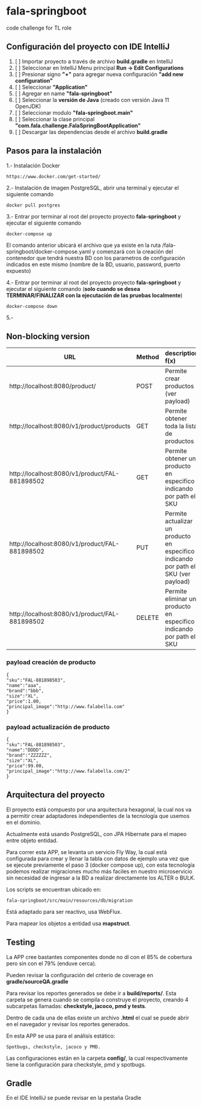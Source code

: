 # fala-springboot

code challenge for TL role

## Configuración del proyecto con IDE IntelliJ

1. [ ] Importar proyecto a través de archivo **build.gradle** en IntelliJ
2. [ ] Seleccionar en IntelliJ Menu principal **Run -> Edit Configurations**
3. [ ] Presionar signo **"+"** para agregar nueva configuración **"add new configuration"**
4. [ ] Seleccionar **"Application"**
5. [ ] Agregar en name **"fala-springboot"**
6. [ ] Seleccionar la **versión de Java** (creado con versión Java 11 OpenJDK)
7. [ ] Seleccionar modulo **"fala-springboot.main"**
8. [ ] Seleccionar la clase principal **"com.fala.challenge.FalaSpringBootApplication"**
9. [ ] Descargar las dependencias desde el archivo **build.gradle**

## Pasos para la instalación

1.- Instalación Docker 

```
https://www.docker.com/get-started/
```

2.- Instalación de imagen PostgreSQL, abrir una terminal y ejecutar el siguiente comando

```
docker pull postgres
```

3.- Entrar por terminar al root del proyecto proyecto **fala-springboot** 
y ejecutar el siguiente comando

```
docker-compose up
```
El comando anterior ubicará el archivo que ya existe en la ruta /fala-springboot/docker-compose.yaml
y comenzará con la creación del contenedor que tendrá nuestra BD con los parametros 
de configuración indicados en este mismo (nombre de la BD, usuario, password, puerto expuesto)


4.- Entrar por terminar al root del proyecto proyecto **fala-springboot**
y ejecutar el siguiente comando (**solo cuando se desea 
TERMINAR/FINALIZAR con la ejecutación de las pruebas localmente**)

```
docker-compose down
```
5.- 

## Non-blocking version

| URL                                               | Method    | description f(x)                                   |
| --------------------------------------------------|:-------   |:----------------------------------------------------|
| http://localhost:8080/product/                    | POST      | Permite crear productos (ver payload)             |
| http://localhost:8080/v1/product/products         | GET       | Permite obtener toda la lista de productos       |
| http://localhost:8080/v1/product/FAL-881898502    | GET       | Permite obtener un producto en especifico indicando por path el SKU
| http://localhost:8080/v1/product/FAL-881898502    | PUT       | Permite actualizar un producto en especifico indicando por path el SKU (ver payload)
| http://localhost:8080/v1/product/FAL-881898502    | DELETE    | Permite eliminar un producto en especifico indicando por path el SKU

### payload creación de producto
```
{
"sku":"FAL-881898503",
"name":"aaa",
"brand":"bbb",
"size":"XL",
"price":1.00,
"principal_image":"http://www.falabella.com"
}
```

### payload actualización de producto
```
{
"sku":"FAL-881898503",
"name":"DDDD",
"brand":"ZZZZZZ",
"size":"XL",
"price":99.00,
"principal_image":"http://www.falabella.com/2"
}
```
## Arquitectura del proyecto

El proyecto está compuesto por una arquitectura hexagonal, la cual nos va a permitir crear adaptadores independientes 
de la tecnología que usemos en el dominio.

Actualmente está usando PostgreSQL, con JPA Hibernate para el mapeo entre objeto entidad.

Para correr esta APP, se levanta un servicio Fly Way, la cual está configurada para crear y llenar la tabla con datos de ejemplo
una vez que se ejecute previamente el paso 3 (docker compose up), con esta tecnología podemos realizar migraciones mucho
más faciles en nuestro microservicio sin necesidad de ingresar a la BD a realizar directamente los ALTER o BULK.

Los scripts se encuentran ubicado en:

`fala-springboot/src/main/resources/db/migration`

Está adaptado para ser reactivo, usa WebFlux.

Para mapear los objetos a entidad usa **mapstruct**. 

## Testing

La APP cree bastantes componentes donde no dí con el 85% de cobertura pero sin con el 79% (enduve cerca).

Pueden revisar la configuración del criterio de coverage en **gradle/sourceQA.gradle**

Para revisar los reportes generados se debe ir a **build/reports/**.  Esta carpeta se genera cuando se compila
o construye el proyecto, creando 4 subcarpetas llamadas: **checkstyle, jacoco, pmd y tests**.

Dentro de cada una de ellas existe un archivo **.html** el cual se puede abrir en el navegador y revisar los reportes generados.

En esta APP se usa para el análisis estático:

```Spotbugs, checkstyle, jacoco y PMD.```

Las configuraciones están en la carpeta **config/**, la cual respectivamente tiene la configuración para checkstyle, pmd y spotbugs.

## Gradle

En el IDE IntelliJ se puede revisar en la pestaña Gradle


